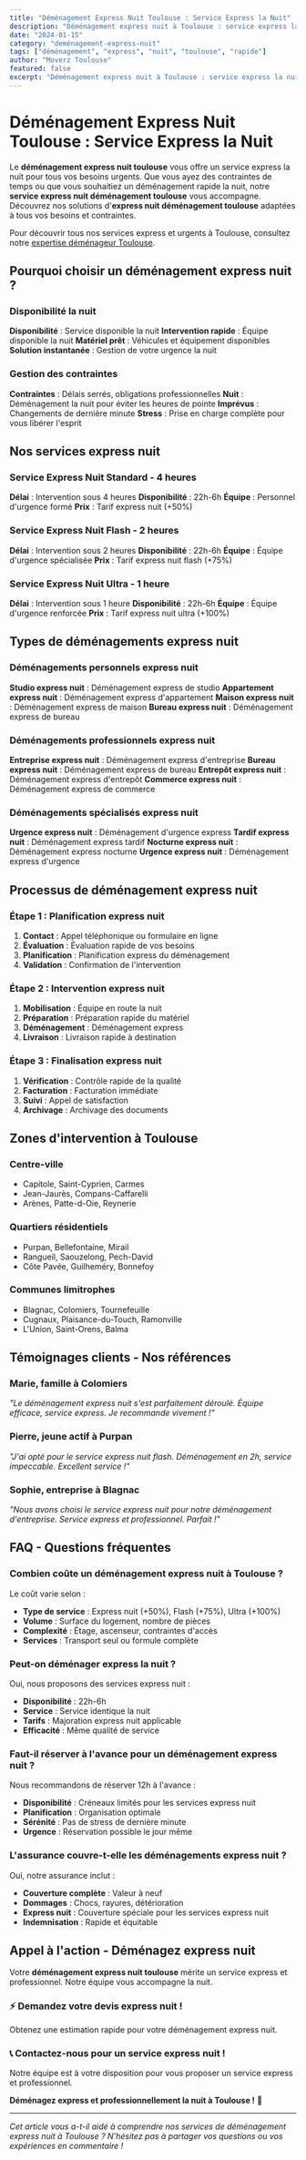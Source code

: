 ```yaml
---
title: "Déménagement Express Nuit Toulouse : Service Express la Nuit"
description: "Déménagement express nuit à Toulouse : service express la nuit. Intervention rapide, équipe disponible, solution instantanée. Devis gratuit."
date: "2024-01-15"
category: "deménagement-express-nuit"
tags: ["déménagement", "express", "nuit", "toulouse", "rapide"]
author: "Moverz Toulouse"
featured: false
excerpt: "Déménagement express nuit à Toulouse : service express la nuit. Intervention rapide, équipe disponible, solution instantanée."
---
```


# Déménagement Express Nuit Toulouse : Service Express la Nuit

Le **déménagement express nuit toulouse** vous offre un service express la nuit pour tous vos besoins urgents. Que vous ayez des contraintes de temps ou que vous souhaitiez un déménagement rapide la nuit, notre **service express nuit déménagement toulouse** vous accompagne. Découvrez nos solutions d'**express nuit déménagement toulouse** adaptées à tous vos besoins et contraintes.

Pour découvrir tous nos services express et urgents à Toulouse, consultez notre [expertise déménageur Toulouse](/blog/piliers/demenageur-toulouse).

## Pourquoi choisir un déménagement express nuit ?

### Disponibilité la nuit

**Disponibilité** : Service disponible la nuit
**Intervention rapide** : Équipe disponible la nuit
**Matériel prêt** : Véhicules et équipement disponibles
**Solution instantanée** : Gestion de votre urgence la nuit

### Gestion des contraintes

**Contraintes** : Délais serrés, obligations professionnelles
**Nuit** : Déménagement la nuit pour éviter les heures de pointe
**Imprévus** : Changements de dernière minute
**Stress** : Prise en charge complète pour vous libérer l'esprit

## Nos services express nuit

### Service Express Nuit Standard - 4 heures

**Délai** : Intervention sous 4 heures
**Disponibilité** : 22h-6h
**Équipe** : Personnel d'urgence formé
**Prix** : Tarif express nuit (+50%)

### Service Express Nuit Flash - 2 heures

**Délai** : Intervention sous 2 heures
**Disponibilité** : 22h-6h
**Équipe** : Équipe d'urgence spécialisée
**Prix** : Tarif express nuit flash (+75%)

### Service Express Nuit Ultra - 1 heure

**Délai** : Intervention sous 1 heure
**Disponibilité** : 22h-6h
**Équipe** : Équipe d'urgence renforcée
**Prix** : Tarif express nuit ultra (+100%)

## Types de déménagements express nuit

### Déménagements personnels express nuit

**Studio express nuit** : Déménagement express de studio
**Appartement express nuit** : Déménagement express d'appartement
**Maison express nuit** : Déménagement express de maison
**Bureau express nuit** : Déménagement express de bureau

### Déménagements professionnels express nuit

**Entreprise express nuit** : Déménagement express d'entreprise
**Bureau express nuit** : Déménagement express de bureau
**Entrepôt express nuit** : Déménagement express d'entrepôt
**Commerce express nuit** : Déménagement express de commerce

### Déménagements spécialisés express nuit

**Urgence express nuit** : Déménagement d'urgence express
**Tardif express nuit** : Déménagement express tardif
**Nocturne express nuit** : Déménagement express nocturne
**Urgence express nuit** : Déménagement express d'urgence

## Processus de déménagement express nuit

### Étape 1 : Planification express nuit

1. **Contact** : Appel téléphonique ou formulaire en ligne
2. **Évaluation** : Évaluation rapide de vos besoins
3. **Planification** : Planification express du déménagement
4. **Validation** : Confirmation de l'intervention

### Étape 2 : Intervention express nuit

1. **Mobilisation** : Équipe en route la nuit
2. **Préparation** : Préparation rapide du matériel
3. **Déménagement** : Déménagement express
4. **Livraison** : Livraison rapide à destination

### Étape 3 : Finalisation express nuit

1. **Vérification** : Contrôle rapide de la qualité
2. **Facturation** : Facturation immédiate
3. **Suivi** : Appel de satisfaction
4. **Archivage** : Archivage des documents

## Zones d'intervention à Toulouse

### Centre-ville
- Capitole, Saint-Cyprien, Carmes
- Jean-Jaurès, Compans-Caffarelli
- Arènes, Patte-d-Oie, Reynerie

### Quartiers résidentiels
- Purpan, Bellefontaine, Mirail
- Rangueil, Saouzelong, Pech-David
- Côte Pavée, Guilheméry, Bonnefoy

### Communes limitrophes
- Blagnac, Colomiers, Tournefeuille
- Cugnaux, Plaisance-du-Touch, Ramonville
- L'Union, Saint-Orens, Balma

## Témoignages clients - Nos références

### Marie, famille à Colomiers
*"Le déménagement express nuit s'est parfaitement déroulé. Équipe efficace, service express. Je recommande vivement !"*

### Pierre, jeune actif à Purpan
*"J'ai opté pour le service express nuit flash. Déménagement en 2h, service impeccable. Excellent service !"*

### Sophie, entreprise à Blagnac
*"Nous avons choisi le service express nuit pour notre déménagement d'entreprise. Service express et professionnel. Parfait !"*

## FAQ - Questions fréquentes

### Combien coûte un déménagement express nuit à Toulouse ?

Le coût varie selon :
- **Type de service** : Express nuit (+50%), Flash (+75%), Ultra (+100%)
- **Volume** : Surface du logement, nombre de pièces
- **Complexité** : Étage, ascenseur, contraintes d'accès
- **Services** : Transport seul ou formule complète

### Peut-on déménager express la nuit ?

Oui, nous proposons des services express nuit :
- **Disponibilité** : 22h-6h
- **Service** : Service identique la nuit
- **Tarifs** : Majoration express nuit applicable
- **Efficacité** : Même qualité de service

### Faut-il réserver à l'avance pour un déménagement express nuit ?

Nous recommandons de réserver 12h à l'avance :
- **Disponibilité** : Créneaux limités pour les services express nuit
- **Planification** : Organisation optimale
- **Sérénité** : Pas de stress de dernière minute
- **Urgence** : Réservation possible le jour même

### L'assurance couvre-t-elle les déménagements express nuit ?

Oui, notre assurance inclut :
- **Couverture complète** : Valeur à neuf
- **Dommages** : Chocs, rayures, détérioration
- **Express nuit** : Couverture spéciale pour les services express nuit
- **Indemnisation** : Rapide et équitable

## Appel à l'action - Déménagez express nuit

Votre **déménagement express nuit toulouse** mérite un service express et professionnel. Notre équipe vous accompagne la nuit.

### ⚡ **Demandez votre devis express nuit !**

Obtenez une estimation rapide pour votre déménagement express nuit.

### 📞 **Contactez-nous pour un service express nuit !**

Notre équipe est à votre disposition pour vous proposer un service express et professionnel.

**Déménagez express et professionnellement la nuit à Toulouse !** 🚚

---

*Cet article vous a-t-il aidé à comprendre nos services de déménagement express nuit à Toulouse ? N'hésitez pas à partager vos questions ou vos expériences en commentaire !*

